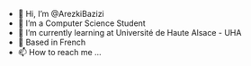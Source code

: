 - 👋 Hi, I’m @ArezkiBazizi
- 👀 I’m a Computer Science Student
- 🌱 I’m currently learning at Université de Haute Alsace - UHA
- 💞️ Based in French
- 📫 How to reach me ...

<!---
ArezkiBazizi/ArezkiBazizi is a ✨ special ✨ repository because its `README.md` (this file) appears on your GitHub profile.
You can click the Preview link to take a look at your changes.
--->
